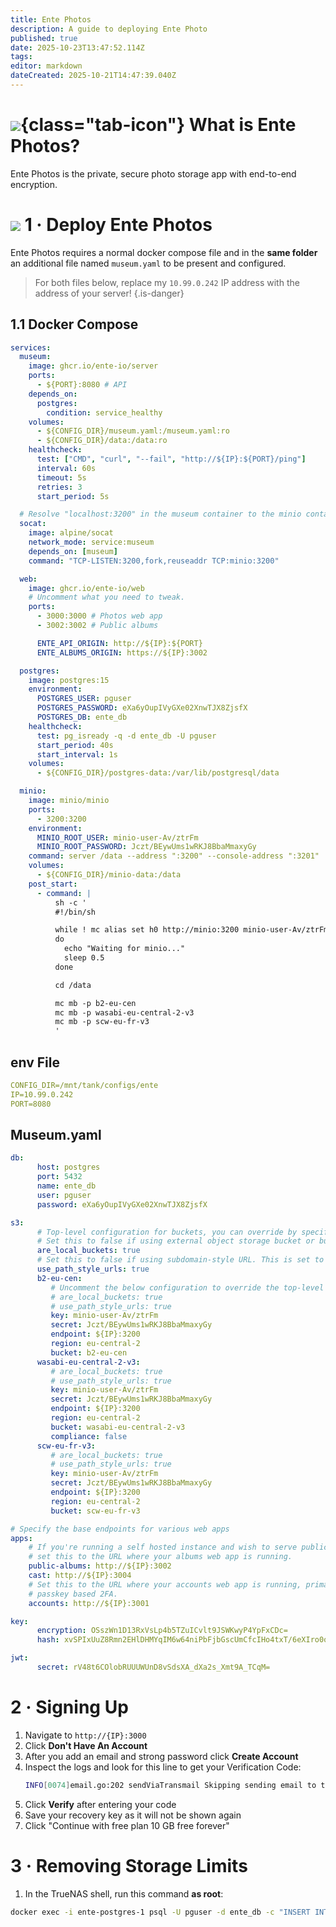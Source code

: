 ```yaml
---
title: Ente Photos
description: A guide to deploying Ente Photo
published: true
date: 2025-10-23T13:47:52.114Z
tags: 
editor: markdown
dateCreated: 2025-10-21T14:47:39.040Z
---
```


# ![](/ente-photos.png){class="tab-icon"} What is Ente Photos?

Ente Photos is the private, secure photo storage app with end-to-end encryption.

# <img src="/docker.png" class="tab-icon"> 1 · Deploy Ente Photos
Ente Photos requires a normal docker compose file and in the **same folder** an additional file named `museum.yaml` to be present and configured. 

> For both files below, replace my `10.99.0.242` IP address with the address of your server!
{.is-danger}


## 1.1 Docker Compose
```yaml
services:
  museum:
    image: ghcr.io/ente-io/server
    ports:
      - ${PORT}:8080 # API
    depends_on:
      postgres:
        condition: service_healthy
    volumes:
      - ${CONFIG_DIR}/museum.yaml:/museum.yaml:ro
      - ${CONFIG_DIR}/data:/data:ro
    healthcheck:
      test: ["CMD", "curl", "--fail", "http://${IP}:${PORT}/ping"]
      interval: 60s
      timeout: 5s
      retries: 3
      start_period: 5s

  # Resolve "localhost:3200" in the museum container to the minio container.
  socat:
    image: alpine/socat
    network_mode: service:museum
    depends_on: [museum]
    command: "TCP-LISTEN:3200,fork,reuseaddr TCP:minio:3200"

  web:
    image: ghcr.io/ente-io/web
    # Uncomment what you need to tweak.
    ports:
      - 3000:3000 # Photos web app
      - 3002:3002 # Public albums

      ENTE_API_ORIGIN: http://${IP}:${PORT}
      ENTE_ALBUMS_ORIGIN: https://${IP}:3002

  postgres:
    image: postgres:15
    environment:
      POSTGRES_USER: pguser
      POSTGRES_PASSWORD: eXa6yOupIVyGXe02XnwTJX8ZjsfX
      POSTGRES_DB: ente_db
    healthcheck:
      test: pg_isready -q -d ente_db -U pguser
      start_period: 40s
      start_interval: 1s
    volumes:
      - ${CONFIG_DIR}/postgres-data:/var/lib/postgresql/data

  minio:
    image: minio/minio
    ports:
      - 3200:3200
    environment:
      MINIO_ROOT_USER: minio-user-Av/ztrFm
      MINIO_ROOT_PASSWORD: Jczt/BEywUms1wRKJ8BbaMmaxyGy
    command: server /data --address ":3200" --console-address ":3201"
    volumes:
      - ${CONFIG_DIR}/minio-data:/data
    post_start:
      - command: |
          sh -c '
          #!/bin/sh

          while ! mc alias set h0 http://minio:3200 minio-user-Av/ztrFm Jczt/BEywUms1wRKJ8BbaMmaxyGy 2>/dev/null
          do
            echo "Waiting for minio..."
            sleep 0.5
          done

          cd /data

          mc mb -p b2-eu-cen
          mc mb -p wasabi-eu-central-2-v3
          mc mb -p scw-eu-fr-v3
          '
```

## env File
```yaml
CONFIG_DIR=/mnt/tank/configs/ente
IP=10.99.0.242
PORT=8080
```

## Museum.yaml

```yaml
db:
      host: postgres
      port: 5432
      name: ente_db
      user: pguser
      password: eXa6yOupIVyGXe02XnwTJX8ZjsfX

s3:
      # Top-level configuration for buckets, you can override by specifying these configuration in the desired bucket.
      # Set this to false if using external object storage bucket or bucket with SSL
      are_local_buckets: true
      # Set this to false if using subdomain-style URL. This is set to true for ensuring compatibility with MinIO when SSL is enabled.
      use_path_style_urls: true
      b2-eu-cen:
         # Uncomment the below configuration to override the top-level configuration
         # are_local_buckets: true
         # use_path_style_urls: true
         key: minio-user-Av/ztrFm
         secret: Jczt/BEywUms1wRKJ8BbaMmaxyGy
         endpoint: ${IP}:3200
         region: eu-central-2
         bucket: b2-eu-cen
      wasabi-eu-central-2-v3:
         # are_local_buckets: true
         # use_path_style_urls: true
         key: minio-user-Av/ztrFm
         secret: Jczt/BEywUms1wRKJ8BbaMmaxyGy
         endpoint: ${IP}:3200
         region: eu-central-2
         bucket: wasabi-eu-central-2-v3
         compliance: false
      scw-eu-fr-v3:
         # are_local_buckets: true
         # use_path_style_urls: true
         key: minio-user-Av/ztrFm
         secret: Jczt/BEywUms1wRKJ8BbaMmaxyGy
         endpoint: ${IP}:3200
         region: eu-central-2
         bucket: scw-eu-fr-v3

# Specify the base endpoints for various web apps
apps:
    # If you're running a self hosted instance and wish to serve public links,
    # set this to the URL where your albums web app is running.
    public-albums: http://${IP}:3002
    cast: http://${IP}:3004
    # Set this to the URL where your accounts web app is running, primarily used for
    # passkey based 2FA.
    accounts: http://${IP}:3001

key:
      encryption: OSszWn1D13RxVsLp4b5TZuICvlt9JSWKwyP4YpFxCDc=
      hash: xvSPIxUuZ8Rmn2EHlDHMYqIM6w64niPbFjbGscUmCfcIHo4txT/6eXIro0oxPlkLuWrEBMS28Ctom+f0Klifrw==

jwt:
      secret: rV48t6COlobRUUUWUnD8vSdsXA_dXa2s_Xmt9A_TCqM=
```
# 2 · Signing Up
1. Navigate to `http://{IP}:3000` 
1. Click **Don't Have An Account**
1. After you add an email and strong password click **Create Account**
1. Inspect the logs and look for this line to get your Verification Code:
    ```bash
    INFO[0074]email.go:202 sendViaTransmail Skipping sending email to test@test.com: Verification code: 068638
    ```
1. Click **Verify** after entering your code
1. Save your recovery key as it will not be shown again
1. Click "Continue with free plan 10 GB free forever"

# 3 · Removing Storage Limits
1. In the TrueNAS shell, run this command **as root**:
```bash
docker exec -i ente-postgres-1 psql -U pguser -d ente_db -c "INSERT INTO storage_bonus (bonus_id, user_id, storage, type, valid_till) VALUES ('self-hosted-myself', (SELECT user_id FROM users LIMIT 1), 109951162777600, 'ADD_ON_SUPPORT', 0) ON CONFLICT (bonus_id) DO UPDATE SET storage = EXCLUDED.storage;"
```
